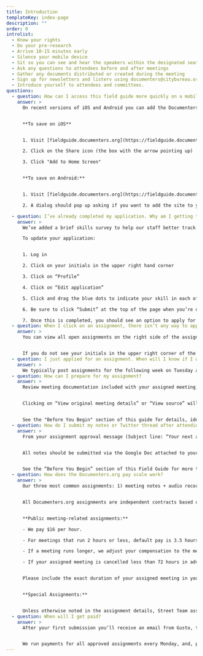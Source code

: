 ```yaml
---
title: Introduction
templateKey: index-page
description: ""
order: 0
introlist:
  - Know your rights
  - Do your pre-research
  - Arrive 10-15 minutes early
  - Silence your mobile device
  - Sit so you can see and hear the speakers within the designated seating area
  - Ask any questions to attendees before and after meetings
  - Gather any documents distributed or created during the meeting
  - Sign up for newsletters and listerv using documenters@citybureau.org
  - Introduce yourself to attendees and committees.
questions:
  - question: How can I access this field guide more quickly on a mobile device?
    answer: >
      On recent versions of iOS and Android you can add the Documenters Field Guide to your home screen and access it like an app. This also lets you access parts of the app without an internet connection.


      **To save on iOS**


      1. Visit [fieldguide.documenters.org](https://fieldguide.documenters.org/) in Safari.

      2. Click on the Share icon (the box with the arrow pointing up)

      3. Click "Add to Home Screen"


      **To save on Android:**


      1. Visit [fieldguide.documenters.org](https://fieldguide.documenters.org/) in Chrome.

      2. A dialog should pop up asking if you want to add the site to your home screen, follow the prompt.

  - question: I’ve already completed my application. Why am I getting this reminder that I need to update it?
    answer: >
      We’ve added a brief skills survey to help our staff better track growth, gaps and needs with the Documenters Program. If you filled out a Documenters application before October 2018, you’ll need and fill out this short survey in order to complete your eligibility. The survey will be included in the Documenters Program application for all applicants after October 2018.

      To update your application:


      1. Log in

      2. Click on your initials in the upper right hand corner

      3. Click on “Profile”

      4. Click on “Edit application”

      5. Click and drag the blue dots to indicate your skill in each of the six areas (photography, audio, video, notetaking, interviewing, social media)

      6. Be sure to click “Submit” at the top of the page when you’re done

      7. Once this is completed, you should see an option to apply for assignments when you click on them in the assignments tab
  - question: When I click on an assignment, there isn’t any way to apply for it. How do I apply?
    answer: >
      You can view all open assignments on the right side of the assignments tab of Documenters.org. If you do not see this it is either because you are not logged in to your account or you have not yet updated your application.


      If you do not see your initials in the upper right corner of the screen, click on the blue “Log in” button to log into your account. If you are logged in, you may need to update your application.
  - question: I just applied for an assignment. When will I know if I was selected?
    answer: >
      We typically post assignments for the following week on Tuesday afternoon and assign roles on Friday morning so you have the weekend to prepare. If you are not selected you can apply to the waitlist in the event that a role opens up. This doesn't happen often but if it does you'll have shorter notice, likely 12-48 hours before the meeting.
  - question: How can I prepare for my assignment?
    answer: >
      Review meeting documentation included with your assigned meeting, including meeting minutes, agenda, transcripts, previous Documenter content, etc (not all meetings will have documentation but most will).


      Clicking on “View original meeting details” or “View source” will take you to the website where we got the meeting time and date information.


      See the "Before You Begin" section of this guide for details, ideas and checklists.
  - question: How do I submit my notes or Twitter thread after attending a meeting?
    answer: >
      From your assignment approval message (Subject line: “Your next assignment awaits! Instructions and submission guidelines”) click on the hyperlinked role next to your name (“Notetaking” or “Live-tweeting,” etc) to go directly to your submission form. You can also get there by going to “Profile” and clicking on “My assignments,” where you can view all assignments.


      All notes should be submitted via the Google Doc attached to your assignment. The Google Doc is automatically generated when you are assigned and may be accessed via the email from Google, the thumbnail on your assignment page on Documenters.org, or in your Google Drive. If you type up your notes in a separate file, copy and paste them into the Google Doc.


      See the “Before You Begin” section of this Field Guide for more tips, tricks and resources on preparing for your assignment.
  - question: How does the Documenters.org pay scale work?
    answer: >
      Our three most common assignments: 1) meeting notes + audio recording 2) live-tweeting + photos 3) special assignments.


      All Documenters.org assignments are independent contracts based on a pay rate of $16 per hour, however some assignments also include a minimum base rate.


      **Public meeting-related assignments:**

      - We pay $16 per hour.

      - For meetings that run 2 hours or less, default pay is 3.5 hours: 2 hours for meeting attendance + 1.5 hours for pre-research, follow-up work, note editing, uploading, etc.

      - If a meeting runs longer, we adjust your compensation to the meeting duration (rounded up to the nearest half hour) + 1.5 hours.

      - If your assigned meeting is cancelled less than 72 hours in advance of the scheduled start time, we pay a "kill fee" of $16.


      Please include the exact duration of your assigned meeting in your meeting checklist upon submission (meeting duration is confirmed through meeting minutes, official confirmation and Documenter checklists). All required content must be completed before an assignment is approved and payment is released.


      **Special Assignments:**


      Unless otherwise noted in the assignment details, Street Team assignments and Special Assignments are paid at $16 per hour rounded up to the nearest half-hour. View your assigned meeting on Documenters.org for details and contact our Documenters Field Coordinator for questions.
  - question: When will I get paid?
    answer: >
      After your first submission you’ll receive an email from Gusto, the system we use to manage payments. Click the link in the email to create your account and enter your social security number, address, and bank account coordinates (The information is kept securely by Gusto). Once that information is entered you’ll be set up for direct deposit, and you’ll also be able to login anytime to see your payment records or tax forms.


      We run payments for all approved assignments every Monday, and, provided you've set up your Gusto profile, the payment will be in your account 5 days after we press the button. If there are no bank holidays, this is usually Friday. If you have any questions about payment contact your Documenters Field Coordinator.
---
```

